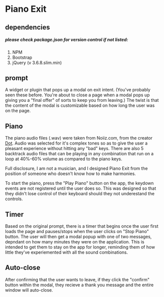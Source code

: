 # Piano Exit

## dependencies

##### please check package.json for version control if not listed:

1. NPM
2. Bootstrap
3. jQuery (v 3.6.8.slim.min)

## prompt

A widget or plugin that pops up a modal on exit intent. (You've probably seen these before. You're about to close a page when a modal pops up giving you a "final offer" of sorts to keep you from leaving.) The twist is that the content of the modal is customizable based on how long the user was on the page.

## Piano
The piano audio files (.wav) were taken from Noiiz.com, from the creator [Dot](https://www.noiiz.com/creators/110). Audio was selected for it's complex tones so as to give the user a pleasant experience without hitting any "bad" keys. There are also 5 backtrack audio files that can be playing in any combination that run on a loop at 40%-60% volume as compared to the piano keys. 

Full disclosure, I am not a musician, and I designed Piano Exit from the position of someone who doesn't know how to make harmonies.

To start the piano, press the "Play Piano" button on the app, the keydown events are not registered until the user does so. This was designed so that they didn't lose control of their keyboard should they not underestand the controls. 

## Timer
Based on the original prompt, there is a timer that begins once the user first loads the page and pauses/stops when the user clicks on "Stop Piano" button. The user will then get a modal popup with one of two messages, depndant on how many minutes they were on the application. This is intended to get them to stay on the app for longer, reminding them of how little they've experiemented with all the sound combinations. 

## Auto-close
After confirming that the user wants to leave, if they click the "confirm" button within the modal, they recieve a thank you message and the entire window will auto-close. 
